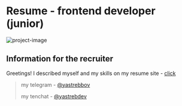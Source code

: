 # Resume - frontend developer (junior)
![project-image](https://lh3.googleusercontent.com/pw/AJFCJaVevwvLQwcBCHNMJpCyx575C8hC1ysjuUsXnOIoBr9sgwaVVvSdWuQs8wfvEP81qqaONVBBSuw1cpByzv56M5ePziw10Z5XjiZF-rrCt4XPeRP7OA89qRuT8RFrd4bzmgn6augaao_CwhuaaUcoVVHs=w2550-h960-s-no?authuser=0)

## Information for the recruiter

Greetings! I described myself and my skills on my resume site - [click](https://yastrebdev.github.io/My-resume/)

> my telegram - [@yastrebbov](https://t.me/yastrebbov)
> 
> my tenchat - [@yastrebdev](https://tenchat.ru/yastrebdev)
